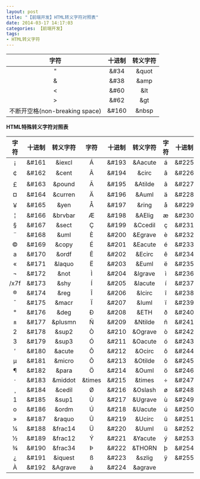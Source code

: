 ```yaml
---
layout: post
title: "【前端开发】HTML转义字符对照表"
date: 2014-03-17 14:17:03
categories: 【前端开发】
tags:
- HTML转义字符
---
```


|              字符              | 十进制 | 转义字符 |
| :----------------------------: | :----: | :------: |
|               "                | &#34  |  &quot  |
|               &                | &#38  |  &amp   |
|               <                | &#60  |   &lt   |
|               >                | &#62  |   &gt   |
| 不断开空格(non-breaking space) | &#160 |  &nbsp  |

**HTML特殊转义字符对照表**  

| 字符 | 十进制 | 转义字符 |  字符   | 十进制 | 转义字符 | 字符 | 十进制 | 转义字符 |
| :--: | :----: | :------: | :-----: | :----: | :------: | :--: | :----: | :------: |
|  ¡   | &#161 | &iexcl  |    Á    | &#193 | &Aacute |  á   | &#225 | &aacute |
|  ￠  | &#162 |  &cent  |    Â    | &#194 |  &circ  |  â   | &#226  | &acirc  |
|  ￡  | &#163 | &pound  |    Ã    | &#195 | &Atilde |  ã   | &#227 | &atilde |
|  ¤   | &#164 | &curren |    Ä    | &#196 |  &Auml   |  ä   | &#228 |  &auml  |
|  ￥  | &#165 |  &yen   |    Å    | &#197 |  &ring  |  å   | &#229 | &aring  |
|  ¦   | &#166 | &brvbar |    Æ    | &#198 | &AElig  |  æ   | &#230 | &aelig  |
|  §   | &#167 |  &sect  |    Ç    | &#199 | &Ccedil |  ç   | &#231 | &ccedil |
|  ¨   | &#168 |  &uml   |    È    | &#200 | &Egrave |  è   | &#232 | &egrave |
|  ©   | &#169 |  &copy  |    É    | &#201 | &Eacute |  é   | &#233 | &eacute |
|  a   | &#170 |  &ordf  |    Ê    | &#202 | &Ecirc  |  ê   | &#234 | &ecirc  |
|  «   | &#171 | &laquo  |    Ë    | &#203 |  &Euml  |  ë   | &#235 |  &euml  |
|  ¬   | &#172 |  &not   |    Ì    | &#204 | &Igrave |  ì   | &#236 | &igrave |
| /x7f | &#173 |  &shy   |    Í    | &#205 | &Iacute |  í   | &#237 | &iacute |
|  ®   | &#174 |  &reg   |    Î    | &#206 | &Icirc  |  î   | &#238 | &icirc  |
|  ˉ   | &#175 |  &macr  |    Ï    | &#207 |  &Iuml  |  ï   | &#239 |  &iuml  |
|  °   | &#176 |  &deg   |    Ð    | &#208 |  &ETH   |  ð   | &#240 |  &ieth  |
|  ±   | &#177 | &plusmn |    Ñ    | &#209 | &Ntilde |  ñ   | &#241 | &ntilde |
|  2   | &#178 |  &sup2  |    Ò    | &#210 | &Ograve |  ò   | &#242 | &ograve |
|  3   | &#179 |  &sup3  |    Ó    | &#211 | &Oacute |  ó   | &#243 | &oacute |
|  ′   | &#180 | &acute  |    Ô    | &#212 | &Ocirc  |  ô   | &#244 | &ocirc  |
|  μ   | &#181 | &micro  |    Õ    | &#213 | &Otilde |  õ   | &#245 | &otilde |
|  ¶   | &#182 |  &para  |    Ö    | &#214 |  &Ouml  |  ö   | &#246 |  &ouml  |
|  ·   | &#183 | &middot | &times | &#215 | &times  |  ÷   | &#247 | &divide |
|  ¸   | &#184 | &cedil  |    Ø    | &#216 | &Oslash |  ø   | &#248 | &oslash |
|  1   | &#185 |  &sup1  |    Ù    | &#217 | &Ugrave |  ù   | &#249 | &ugrave |
|  o   | &#186 |  &ordm  |    Ú    | &#218 | &Uacute |  ú   | &#250 | &uacute |
|  »   | &#187 | &raquo  |    Û    | &#219 | &Ucirc  |  û   | &#251 | &ucirc  |
|  ¼   | &#188 | &frac14 |    Ü    | &#220 |  &Uuml  |  ü   | &#252 |  &uuml  |
|  ½   | &#189 | &frac12 |    Ý    | &#221 | &Yacute |  ý   | &#253 | &yacute |
|  ¾   | &#190 | &frac34 |    Þ    | &#222 | &THORN  |  þ   | &#254 | &thorn  |
|  ¿   | &#191 | &iquest |    ß    | &#223 | &szlig  |  ÿ   | &#255 |  &yuml  |
|  À   | &#192 | &Agrave |    à    | &#224 | &agrave |      |        |          |